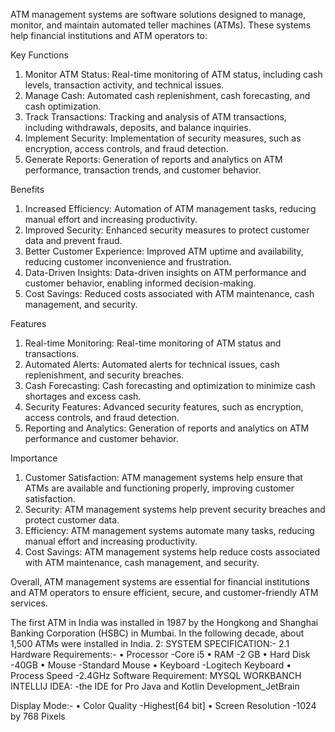ATM management systems are software solutions designed to manage, monitor, and maintain automated teller machines (ATMs). These systems help financial institutions and ATM operators to:

Key Functions
1. Monitor ATM Status: Real-time monitoring of ATM status, including cash levels, transaction activity, and technical issues.
2. Manage Cash: Automated cash replenishment, cash forecasting, and cash optimization.
3. Track Transactions: Tracking and analysis of ATM transactions, including withdrawals, deposits, and balance inquiries.
4. Implement Security: Implementation of security measures, such as encryption, access controls, and fraud detection.
5. Generate Reports: Generation of reports and analytics on ATM performance, transaction trends, and customer behavior.

Benefits
1. Increased Efficiency: Automation of ATM management tasks, reducing manual effort and increasing productivity.
2. Improved Security: Enhanced security measures to protect customer data and prevent fraud.
3. Better Customer Experience: Improved ATM uptime and availability, reducing customer inconvenience and frustration.
4. Data-Driven Insights: Data-driven insights on ATM performance and customer behavior, enabling informed decision-making.
5. Cost Savings: Reduced costs associated with ATM maintenance, cash management, and security.

Features
1. Real-time Monitoring: Real-time monitoring of ATM status and transactions.
2. Automated Alerts: Automated alerts for technical issues, cash replenishment, and security breaches.
3. Cash Forecasting: Cash forecasting and optimization to minimize cash shortages and excess cash.
4. Security Features: Advanced security features, such as encryption, access controls, and fraud detection.
5. Reporting and Analytics: Generation of reports and analytics on ATM performance and customer behavior.

Importance
1. Customer Satisfaction: ATM management systems help ensure that ATMs are available and functioning properly, improving customer satisfaction.
2. Security: ATM management systems help prevent security breaches and protect customer data.
3. Efficiency: ATM management systems automate many tasks, reducing manual effort and increasing productivity.
4. Cost Savings: ATM management systems help reduce costs associated with ATM maintenance, cash management, and security.

Overall, ATM management systems are essential for financial institutions and ATM operators to ensure efficient, secure, and customer-friendly ATM services.

The first ATM in India was installed in 1987 by the Hongkong and Shanghai Banking Corporation (HSBC) in Mumbai. In the following decade, about 1,500 ATMs were installed in India. 
2: SYSTEM SPECIFICATION:-
2.1 Hardware Requirements:-
•	Processor				-Core i5
•	RAM					-2 GB
•	Hard Disk				-40GB
•	Mouse 				-Standard Mouse
•	Keyboard 				-Logitech Keyboard
•	Process Speed			-2.4GHz
Software Requirement:
MYSQL WORKBANCH
INTELLIJ IDEA: -the IDE for Pro Java and Kotlin Development_JetBrain

Display Mode:-
•	Color Quality		-Highest[64 bit]
•	Screen Resolution	-1024 by 768 Pixels
